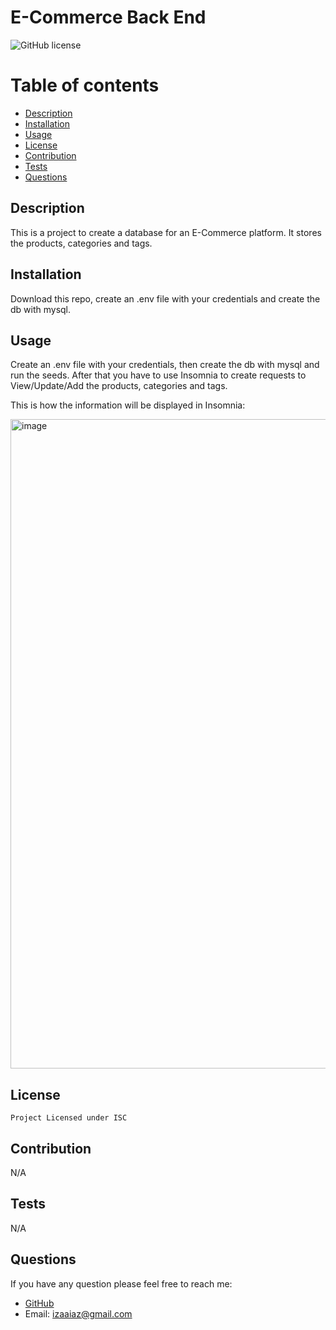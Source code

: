 # E-Commerce Back End
  ![GitHub license](https://img.shields.io/badge/license-ISC-green.svg)
  # Table of contents
  * [Description](#description)
  * [Installation](#installation)
  * [Usage](#usage)
  * [License](#license)
  * [Contribution](#contribution)
  * [Tests](#tests)
  * [Questions](#questions)
  
  ## Description
  This is a project to create a database for an E-Commerce platform. It stores the products, categories and tags.
  ## Installation
  Download this repo, create an .env file with your credentials and create the db with mysql.
  ## Usage
  Create an .env file with your credentials, then create the db with mysql and run the seeds. After that you have to use Insomnia to create requests to View/Update/Add the products, categories and tags.
  
  This is how the information will be displayed in Insomnia:
  
  <img width="1039" alt="image" src="https://user-images.githubusercontent.com/89933923/154517822-c009f952-2750-4e63-b0a5-7bc5b0e7c621.png">


  ## License
    Project Licensed under ISC
  ## Contribution
  N/A
  ## Tests
  N/A
  ## Questions
  If you have any question please feel free to reach me:
  * [GitHub](https://github.com/ireyesleon)
  * Email: izaaiaz@gmail.com
  
